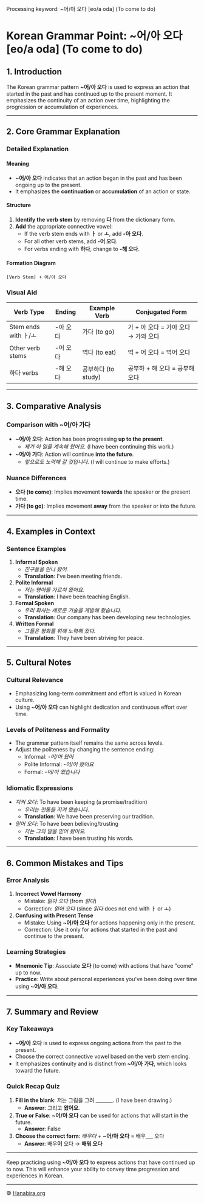 Processing keyword: ~어/아 오다 [eo/a oda] (To come to do)
# Korean Grammar Point: ~어/아 오다 [eo/a oda] (To come to do)

## 1. Introduction
The Korean grammar pattern **~어/아 오다** is used to express an action that started in the past and has continued up to the present moment. It emphasizes the continuity of an action over time, highlighting the progression or accumulation of experiences.

---
## 2. Core Grammar Explanation
### Detailed Explanation
#### Meaning
- **~어/아 오다** indicates that an action began in the past and has been ongoing up to the present.
- It emphasizes the **continuation** or **accumulation** of an action or state.
#### Structure
1. **Identify the verb stem** by removing **다** from the dictionary form.
2. **Add** the appropriate connective vowel:
   - If the verb stem ends with **ㅏ** or **ㅗ**, add **-아 오다**.
   - For all other verb stems, add **-어 오다**.
   - For verbs ending with **하다**, change to **-해 오다**.
#### Formation Diagram
```
[Verb Stem] + 어/아 오다
```
### Visual Aid
| Verb Type            | Ending   | Example Verb | Conjugated Form     |
|----------------------|----------|--------------|---------------------|
| Stem ends with ㅏ/ㅗ  | -아 오다 | 가다 (to go)  | 가 + 아 오다 = 가아 오다 → 가와 오다 |
| Other verb stems     | -어 오다 | 먹다 (to eat) | 먹 + 어 오다 = 먹어 오다       |
| 하다 verbs           | -해 오다 | 공부하다 (to study) | 공부하 + 해 오다 = 공부해 오다 |
---
## 3. Comparative Analysis
### Comparison with ~어/아 가다
- **~어/아 오다**: Action has been progressing **up to the present**.
  - *제가 이 일을 계속해 왔어요.* (I have been continuing this work.)
- **~어/아 가다**: Action will continue **into the future**.
  - *앞으로도 노력해 갈 것입니다.* (I will continue to make efforts.)
### Nuance Differences
- **오다 (to come)**: Implies movement **towards** the speaker or the present time.
- **가다 (to go)**: Implies movement **away** from the speaker or into the future.
---
## 4. Examples in Context
### Sentence Examples
1. **Informal Spoken**
   - *친구들을 만나 왔어.*
   - **Translation**: I've been meeting friends.
2. **Polite Informal**
   - *저는 영어를 가르쳐 왔어요.*
   - **Translation**: I have been teaching English.
3. **Formal Spoken**
   - *우리 회사는 새로운 기술을 개발해 왔습니다.*
   - **Translation**: Our company has been developing new technologies.
4. **Written Formal**
   - *그들은 평화를 위해 노력해 왔다.*
   - **Translation**: They have been striving for peace.
---
## 5. Cultural Notes
### Cultural Relevance
- Emphasizing long-term commitment and effort is valued in Korean culture.
- Using **~어/아 오다** can highlight dedication and continuous effort over time.
### Levels of Politeness and Formality
- The grammar pattern itself remains the same across levels.
- Adjust the politeness by changing the sentence ending:
  - Informal: *-어/아 왔어*
  - Polite Informal: *-어/아 왔어요*
  - Formal: *-어/아 왔습니다*
### Idiomatic Expressions
- *지켜 오다*: To have been keeping (a promise/tradition)
  - *우리는 전통을 지켜 왔습니다.*
  - **Translation**: We have been preserving our tradition.
- *믿어 오다*: To have been believing/trusting
  - *저는 그의 말을 믿어 왔어요.*
  - **Translation**: I have been trusting his words.
---
## 6. Common Mistakes and Tips
### Error Analysis
1. **Incorrect Vowel Harmony**
   - Mistake: *읽아 오다* (from *읽다*)
   - Correction: *읽어 오다* (since *읽다* does not end with ㅏ or ㅗ)
2. **Confusing with Present Tense**
   - Mistake: Using **~어/아 오다** for actions happening only in the present.
   - Correction: Use it only for actions that started in the past and continue to the present.
### Learning Strategies
- **Mnemonic Tip**: Associate **오다** (to come) with actions that have "come" up to now.
- **Practice**: Write about personal experiences you've been doing over time using **~어/아 오다**.
---
## 7. Summary and Review
### Key Takeaways
- **~어/아 오다** is used to express ongoing actions from the past to the present.
- Choose the correct connective vowel based on the verb stem ending.
- It emphasizes continuity and is distinct from **~어/아 가다**, which looks toward the future.
### Quick Recap Quiz
1. **Fill in the blank**: 저는 그림을 그려 _______. (I have been drawing.)
   - **Answer**: 그리고 **왔어요**.
2. **True or False**: **~어/아 오다** can be used for actions that will start in the future.
   - **Answer**: False
3. **Choose the correct form**: *배우다* + **~어/아 오다** = 배우___ 오다
   - **Answer**: 배우**어** 오다 → **배워 오다**
---
Keep practicing using **~어/아 오다** to express actions that have continued up to now. This will enhance your ability to convey time progression and experiences in Korean.

---
© [Hanabira.org](https://hanabira.org)
